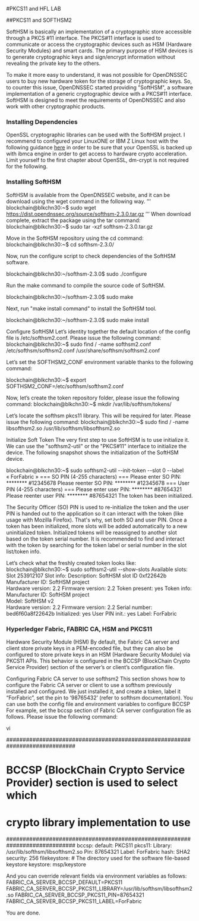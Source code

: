 #PKCS11 and HFL LAB

##PKCS11 and SOFTHSM2

SoftHSM is basically an implementation of a cryptographic store accessible through a PKCS #11 interface. The PKCS#11 interface is used to communicate or access the cryptographic devices such as HSM (Hardware Security Modules) and smart cards. The primary purpose of HSM devices is to generate cryptographic keys and sign/encrypt information without revealing the private key to the others.

To make it more easy to understand, it was not possible for OpenDNSSEC users to buy new hardware token for the storage of cryptographic keys. So, to counter this issue, OpenDNSSEC started providing "SoftHSM", a software implementation of a generic cryptographic device with a PKCS#11 interface. SoftHSM is designed to meet the requirements of OpenDNSSEC and also work with other cryptographic products. 

### Installing Dependencies
OpenSSL cryptographic libraries can be used with the SoftHSM project. I recommend to configured your LinuxONE or IBM Z Linux host with the following guidance [here](https://github.com/guikarai/PE-LinuxONE/blob/master/index.md) in order to be sure that your OpenSSL is backed up with ibmca engine in order to get access to hardware crypto acceleration. Limit yourself to the first chapter about OpenSSL, dm-crypt is not required for the following.

### Installing SoftHSM
SoftHSM is available from the OpenDNSSEC website, and it can be download using the wget command in the following way.
’’’
blockchain@blkchn30:~$ sudo wget https://dist.opendnssec.org/source/softhsm-2.3.0.tar.gz
’’’
When download complete, extract the package using the tar command:
blockchain@blkchn30:~$ sudo tar -xzf softhsm-2.3.0.tar.gz

Move in the SoftHSM repository using the cd command:
blockchain@blkchn30:~$ cd softhsm-2.3.0/

Now, run the configure script to check dependencies of the SoftHSM software.

blockchain@blkchn30:~/softhsm-2.3.0$ sudo ./configure

Run the make command to compile the source code of SoftHSM.

blockchain@blkchn30:~/softhsm-2.3.0$ sudo make

Next, run "make install command" to install the SoftHSM tool.

blockchain@blkchn30:~/softhsm-2.3.0$ sudo make install


Configure SoftHSM
Let’s identity together the default location of the config file is /etc/softhsm2.conf. Please issue the following command:
blockchain@blkchn30:~$ sudo find / -name softhsm2.conf
/etc/softhsm/softhsm2.conf
/usr/share/softhsm/softhsm2.conf

Let’s set the SOFTHSM2_CONF environment variable thanks to the following command:

blockchain@blkchn30:~$ export SOFTHSM2_CONF=/etc/softhsm/softhsm2.conf

Now, let’s create the token repository folder, please issue the following command:
blockchain@blkchn30:~$ mkdir /var/lib/softhsm/tokens/

Let’s locate the softhsm pkcs11 library. This will be required for later. Please issue the following command:
blockchain@blkchn30:~$ sudo find / -name libsofthsm2.so
/usr/lib/softhsm/libsofthsm2.so

Initialize Soft Token
The very first step to use SoftHSM is to use initialize it. We can use the "softhsm2-util" or the "PKCS#11" interface to initialize the device. The following snapshot shows the initialization of the SoftHSM device.

blockchain@blkchn30:~$ sudo softhsm2-util --init-token --slot 0 --label « ForFabric »
=== SO PIN (4-255 characters) ===
Please enter SO PIN: ********				#12345678
Please reenter SO PIN: ********			#12345678
=== User PIN (4-255 characters) ===
Please enter user PIN: ********			#87654321
Please reenter user PIN: ********			#87654321
The token has been initialized.

The Security Officer (SO) PIN is used to re-initialize the token and the user PIN is handed out to the application so it can interact with the token (like usage with Mozilla Firefox). That's why, set both SO and user PIN. Once a token has been initialized, more slots will be added automatically to a new uninitialized token. Initialized tokens will be reassigned to another slot based on the token serial number. It is recommended to find and interact with the token by searching for the token label or serial number in the slot list/token info.

Let’s check what the freshly created token looks like:
blockchain@blkchn30:~$ sudo softhsm2-util --show-slots
Available slots:
Slot 253912107
    Slot info:
        Description:      SoftHSM slot ID 0xf22642b                                       
        Manufacturer ID:  SoftHSM project                 
        Hardware version: 2.2
        Firmware version: 2.2
        Token present:    yes
    Token info:
        Manufacturer ID:  SoftHSM project                 
        Model:            SoftHSM v2      
        Hardware version: 2.2
        Firmware version: 2.2
        Serial number:    bed6f60a8f22642b
        Initialized:      yes
        User PIN init.:   yes
        Label:            ForFabric

### Hyperledger Fabric, FABRIC CA, HSM and PKCS11

Hardware Security Module (HSM)
By default, the Fabric CA server and client store private keys in a PEM-encoded file, but they can also be configured to store private keys in an HSM (Hardware Security Module) via PKCS11 APIs. This behavior is configured in the BCCSP (BlockChain Crypto Service Provider) section of the server’s or client’s configuration file.

Configuring Fabric CA server to use softhsm2
This section shows how to configure the Fabric CA server or client to use a softhsm previously installed and configured.
We just installed it, and create a token, label it “ForFabric”, set the pin to ‘98765432’ (refer to softhsm documentation).
You can use both the config file and environment variables to configure BCCSP For example, set the bccsp section of Fabric CA server configuration file as follows.
Please issue the following command:

vi 

#############################################################################
# BCCSP (BlockChain Crypto Service Provider) section is used to select which
# crypto library implementation to use
#############################################################################
bccsp:
  default: PKCS11
  pkcs11:
    Library: /usr/lib/softhsm/libsofthsm2.so
    Pin: 87654321
    Label: ForFabric
    hash: SHA2
    security: 256
    filekeystore:
      # The directory used for the software file-based keystore
      keystore: msp/keystore

And you can override relevant fields via environment variables as follows:
FABRIC_CA_SERVER_BCCSP_DEFAULT=PKCS11
FABRIC_CA_SERVER_BCCSP_PKCS11_LIBRARY=/usr/lib/softhsm/libsofthsm2.so
FABRIC_CA_SERVER_BCCSP_PKCS11_PIN=87654321
FABRIC_CA_SERVER_BCCSP_PKCS11_LABEL=ForFabric



You are done.
